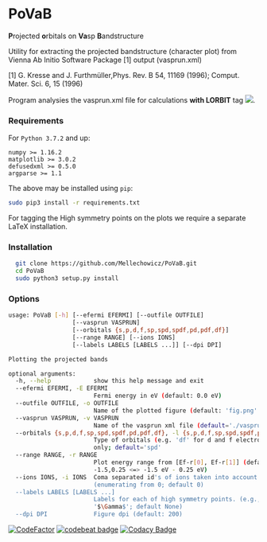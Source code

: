 # PoVaB
**P**rojected **o**rbitals on **Va**sp **B**andstructure

Utility for extracting the projected bandstructure (character plot) from Vienna Ab Initio Software Package [1] output (vasprun.xml)

[1] G. Kresse and J. Furthmüller,Phys. Rev. B 54, 11169 (1996); Comput. Mater. Sci. 6, 15 (1996)

Program analysies the vasprun.xml file for calculations **with LORBIT** tag <img src="https://render.githubusercontent.com/render/math?math=\in \{1,2,11,12,13,14\}">.

### Requirements
For ```Python 3.7.2``` and up:
```
numpy >= 1.16.2
matplotlib >= 3.0.2
defusedxml >= 0.5.0
argparse >= 1.1
```
The above may be installed using ```pip```:
``` bash
sudo pip3 install -r requirements.txt
```

For tagging the High symmetry points on the plots we require a separate LaTeX installation.

### Installation
```bash
  git clone https://github.com/Mellechowicz/PoVaB.git
  cd PoVaB
  sudo python3 setup.py install
```

### Options
```bash
usage: PoVaB [-h] [--efermi EFERMI] [--outfile OUTFILE]
                  [--vasprun VASPRUN]
                  [--orbitals {s,p,d,f,sp,spd,spdf,pd,pdf,df}]
                  [--range RANGE] [--ions IONS]
                  [--labels LABELS [LABELS ...]] [--dpi DPI]

Plotting the projected bands

optional arguments:
  -h, --help            show this help message and exit
  --efermi EFERMI, -E EFERMI
                        Fermi energy in eV (default: 0.0 eV)
  --outfile OUTFILE, -o OUTFILE
                        Name of the plotted figure (default: 'fig.png'
  --vasprun VASPRUN, -v VASPRUN
                        Name of the vasprun xml file (default='./vasprun.xml')
  --orbitals {s,p,d,f,sp,spd,spdf,pd,pdf,df}, -l {s,p,d,f,sp,spd,spdf,pd,pdf,df}
                        Type of orbitals (e.g. 'df' for d and f electrons
                        only; default='spd'
  --range RANGE, -r RANGE
                        Plot energy range from [Ef-r[0], Ef-r[1]] (default:
                        -1.5,0.25 <=> -1.5 eV - 0.25 eV)
  --ions IONS, -i IONS  Coma separated id's of ions taken into account
                        (enumerating from 0; default 0)
  --labels LABELS [LABELS ...]
                        Labels for each of high symmetry points. (e.g.,
                        '$\Gamma$'; default None)
  --dpi DPI             Figure dpi (default: 200)
```

[![CodeFactor](https://www.codefactor.io/repository/github/mellechowicz/povab/badge)](https://www.codefactor.io/repository/github/mellechowicz/povab)
[![codebeat badge](https://codebeat.co/badges/54186a8d-8b10-418f-96be-7267e390f5dc)](https://codebeat.co/projects/github-com-mellechowicz-povab-master)
[![Codacy Badge](https://app.codacy.com/project/badge/Grade/be6cedf1649d4c5a9ec0a7084f645934)](https://www.codacy.com/manual/apkadzielawa/PoVaB?utm_source=github.com&amp;utm_medium=referral&amp;utm_content=Mellechowicz/PoVaB&amp;utm_campaign=Badge_Grade)
